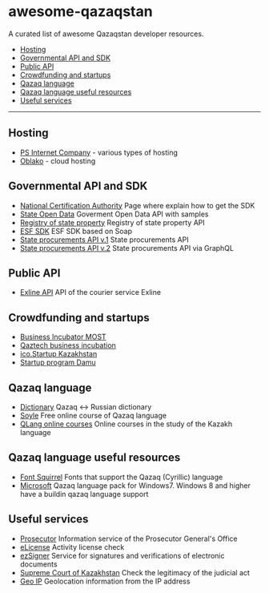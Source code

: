 # awesome-qazaqstan
A curated list of awesome Qazaqstan developer resources.

- [Hosting](#hosting)
- [Governmental API and SDK](#governmental-api-and-sdk)
- [Public API](#public-api)
- [Crowdfunding and startups](#crowdfunding-and-startups)
- [Qazaq language](#qazaq-language)
- [Qazaq language useful resources](#qazaq-language-useful-resources)
- [Useful services](#useful-services)

---

## Hosting

* [PS Internet Company](https://www.ps.kz) - various types of hosting
* [Oblako](https://oblako.kz) - cloud hosting


## Governmental API and SDK

* [National Certification Authority](http://pki.gov.kz/index.php/ru/razrabotchikam) Page where explain how to get the SDK
* [State Open Data](https://data.egov.kz/pages/samples) Goverment Open Data API with samples
* [Registry of state property](https://www.gosreestr.kz/ru/api.aspx) Registry of state property API
* [ESF SDK](http://kgd.gov.kz/ru/content/api-interfeys-web-prilozheniya-elektronnye-scheta-faktury-1) ESF SDK based on Soap
* [State procurements API v.1](https://www.goszakup.gov.kz/ru/developer/ows) State procurements API
* [State procurements API v.2](https://www.goszakup.gov.kz/ru/developer/ows_v2) State procurements API via GraphQL


## Public API

* [Exline API](https://api.exline.systems/docs) API of the courier service Exline


## Crowdfunding and startups

* [Business Incubator MOST](http://most.com.kz/)
* [Qaztech business incubation](https://qaztech.vc/activity/business-incubation/)
* [ico.Startup Kazakhstan](https://techgarden.kz/ru/startupkz)
* [Startup program Damu](https://www.damu.kz/programmi/programmy-dlya-nachinayushchikh-predprinimateley/)


## Qazaq language

* [Dictionary](https://sozdik.kz/) Qazaq <-> Russian dictionary
* [Soyle](https://www.soyle.kz/) Free online course of Qazaq language
* [QLang online courses](https://qlang.kz/) Online courses in the study of the Kazakh language


## Qazaq language useful resources

* [Font Squirrel](https://www.fontsquirrel.com/fonts/list/language/kazakh) Fonts that support the Qazaq (Cyrillic) language
* [Microsoft](https://www.microsoft.com/kk-kz/download/details.aspx?id=17036) Qazaq language pack for Windows7. Windows 8 and higher have a buildin qazaq language support


## Useful services

* [Prosecutor](https://qamqor.gov.kz) Information service of the Prosecutor General's Office
* [eLicense](http://elicense.kz/LicensingContent/SimpleSearchLicense) Activity license check
* [ezSigner](https://ezsigner.kz/#!/main) Service for signatures and verifications of electronic documents
* [Supreme Court of Kazakhstan](http://office.sud.kz/legitimacy/index.xhtml) Check the legitimacy of the judicial act
* [Geo IP](http://www.geoip.kz/index.html) Geolocation information from the IP address
